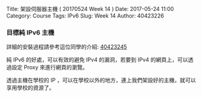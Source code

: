 Title: 架設伺服器主機 ( 20170524 Week 14 )
Date: 2017-05-24 11:00
Category: Course
Tags: IPv6
Slug: Week 14
Author: 40423226

<h3>目標純 IPv6 主機</h3>
<!-- PELICAN_END_SUMMARY -->

<p>詳細的安裝過程請參考這位同學的介紹: <a href="https://40423245.github.io/2017springcd_hw/blog/2017spring-cd-W14.html">40423245</a></p>

<p>純 IPv6 的好處，可以有效的避免 IPv4 的漏洞，若要到 IPv4 的網頁上，可以透過設定 Proxy 來進行網頁的瀏覽。</p>

<p>透過主機在學校的 IP ，可以在學校以外的地方，連上我們架設好的主機，就可以享用學校的資源了。</p>
